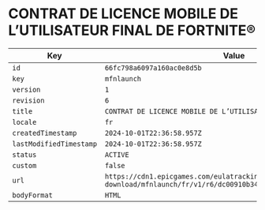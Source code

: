 # CONTRAT DE LICENCE MOBILE DE L’UTILISATEUR FINAL DE FORTNITE®

| Key | Value |
| --- | ----- |
| `id` | `66fc798a6097a160ac0e8d5b` |
| `key` | `mfnlaunch` |
| `version` | `1` |
| `revision` | `6` |
| `title` | `CONTRAT DE LICENCE MOBILE DE L’UTILISATEUR FINAL DE FORTNITE®` |
| `locale` | `fr` |
| `createdTimestamp` | `2024-10-01T22:36:58.957Z` |
| `lastModifiedTimestamp` | `2024-10-01T22:36:58.957Z` |
| `status` | `ACTIVE` |
| `custom` | `false` |
| `url` | `https://cdn1.epicgames.com/eulatracking-download/mfnlaunch/fr/v1/r6/dc00910b34147b7eff63b11d5e188938.pdf` |
| `bodyFormat` | `HTML` |
